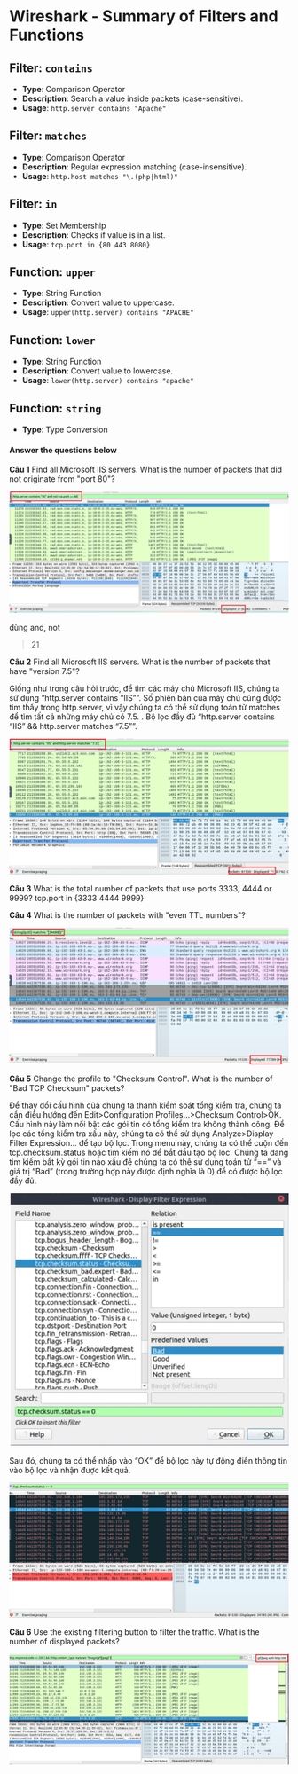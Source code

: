 # Wireshark - Summary of Filters and Functions

## Filter: `contains`
- **Type**: Comparison Operator  
- **Description**: Search a value inside packets (case-sensitive).  
- **Usage**: `http.server contains "Apache"`

## Filter: `matches`
- **Type**: Comparison Operator  
- **Description**: Regular expression matching (case-insensitive).  
- **Usage**: `http.host matches "\.(php|html)"`

## Filter: `in`
- **Type**: Set Membership  
- **Description**: Checks if value is in a list.  
- **Usage**: `tcp.port in {80 443 8080}`

## Function: `upper`
- **Type**: String Function  
- **Description**: Convert value to uppercase.  
- **Usage**: `upper(http.server) contains "APACHE"`

## Function: `lower`
- **Type**: String Function  
- **Description**: Convert value to lowercase.  
- **Usage**: `lower(http.server) contains "apache"`

## Function: `string`
- **Type**: Type Conversion


#### Answer the questions below
**Câu 1** Find all Microsoft IIS servers. What is the number of packets that did not originate from "port 80"?

![alt text](../png/Wireshark_Packet_Operations/15.png)

dùng and, not 
> 21

**Câu 2** Find all Microsoft IIS servers. What is the number of packets that have "version 7.5"?

Giống như trong câu hỏi trước, để tìm các máy chủ Microsoft IIS, chúng ta sử dụng “http.server contains “IIS””. Số phiên bản của máy chủ cũng được tìm thấy trong http.server, vì vậy chúng ta có thể sử dụng toán tử matches để tìm tất cả những máy chủ có 7.5. . Bộ lọc đầy đủ  “http.server contains “IIS” && http.server matches “7.5””.

![alt text](../png/Wireshark_Packet_Operations/16.png)

**Câu 3** What is the total number of packets that use ports 3333, 4444 or 9999?
tcp.port in {3333 4444 9999}

**Câu 4** What is the number of packets with "even TTL numbers"?

![alt text](../png/Wireshark_Packet_Operations/17.png)

**Câu 5** Change the profile to "Checksum Control". What is the number of "Bad TCP Checksum" packets?

Để thay đổi cấu hình của chúng ta thành kiểm soát tổng kiểm tra, chúng ta cần điều hướng đến Edit>Configuration Profiles…>Checksum Control>OK. Cấu hình này làm nổi bật các gói tin có tổng kiểm tra không thành công. Để lọc các tổng kiểm tra xấu này, chúng ta có thể sử dụng Analyze>Display Filter Expression… để tạo bộ lọc. Trong menu này, chúng ta có thể cuộn đến tcp.checksum.status hoặc tìm kiếm nó để bắt đầu tạo bộ lọc. Chúng ta đang tìm kiếm bất kỳ gói tin nào xấu để chúng ta có thể sử dụng toán tử “==” và giá trị “Bad” (trong trường hợp này được định nghĩa là 0) để có được bộ lọc đầy đủ.

![alt text](../png/Wireshark_Packet_Operations/19.png)

Sau đó, chúng ta có thể nhấp vào “OK” để bộ lọc này tự động điền thông tin vào bộ lọc và nhận được kết quả.

![alt text](../png/Wireshark_Packet_Operations/18.png)

**Câu 6** Use the existing filtering button to filter the traffic. What is the number of displayed packets?

![alt text](../png/Wireshark_Packet_Operations/20.png)